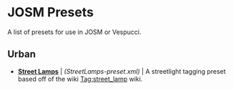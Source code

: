 # JOSM Presets

A list of presets for use in JOSM or Vespucci.

## Urban

* **[Street Lamps](https://github.com/Steglitz/josm_presets/blob/main/presets/StreetLamps-preset.xml)** | *(StreetLamps-preset.xml)* | A streetlight tagging preset based off of the wiki [Tag:street_lamp](https://wiki.openstreetmap.org/wiki/Tag:highway%3Dstreet_lamp) wiki.
